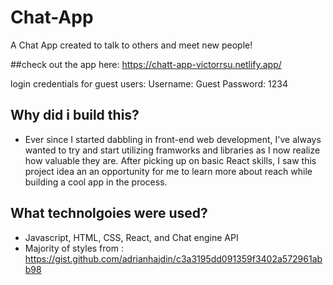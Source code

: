 # Chat-App
A Chat App created to talk to others and meet new people!

##check out the app here: https://chatt-app-victorrsu.netlify.app/

login credentials for guest users:
Username: Guest
Password: 1234

## Why did i build this?
- Ever since I started dabbling in front-end web development, I've always wanted to try and start utilizing 
framworks and libraries as I now realize how valuable they are. After picking up on basic React skills, I saw
this project idea an an opportunity for me to learn more about reach while building a cool app in the process.

## What technolgoies were used?
- Javascript, HTML, CSS, React, and Chat engine API
- Majority of styles from : https://gist.github.com/adrianhajdin/c3a3195dd091359f3402a572961abb98
